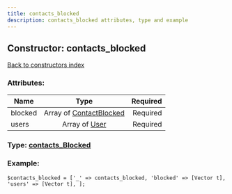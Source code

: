 ```yaml
---
title: contacts_blocked
description: contacts_blocked attributes, type and example
---
```

## Constructor: contacts\_blocked  
[Back to constructors index](index.md)



### Attributes:

| Name     |    Type       | Required |
|----------|:-------------:|---------:|
|blocked|Array of [ContactBlocked](../types/ContactBlocked.md) | Required|
|users|Array of [User](../types/User.md) | Required|



### Type: [contacts\_Blocked](../types/contacts_Blocked.md)


### Example:

```
$contacts_blocked = ['_' => contacts_blocked, 'blocked' => [Vector t], 'users' => [Vector t], ];
```